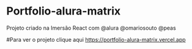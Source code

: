 # Portfolio-alura-matrix
Projeto  criado na Imersão React com @alura @omariosouto @peas

#Para ver o projeto clique aqui https://portfolio-alura-matrix.vercel.app
